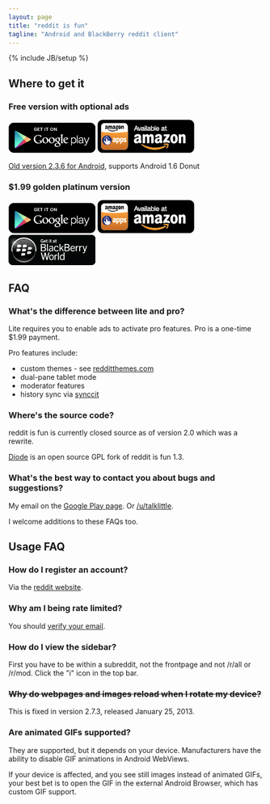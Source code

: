 ```yaml
---
layout: page
title: "reddit is fun"
tagline: "Android and BlackBerry reddit client"
---
```

{% include JB/setup %}

## Where to get it

### Free version with optional ads

[![Lite version on Google Play](/assets/images/get_it_on_play_logo_large.png)](http://play.google.com/store/apps/details?id=com.andrewshu.android.reddit)
[![Lite version on Amazon](/assets/images/amazon-apps-store-us-black.png)](http://www.amazon.com/gp/mas/dl/android?p=com.andrewshu.android.reddit)

[Old version 2.3.6 for Android](https://s3.amazonaws.com/reddit-is-fun-archive/reddit-is-fun-lite_2.3.6.apk), supports Android 1.6 Donut

### $1.99 golden platinum version

[![Pro version on Google Play](/assets/images/get_it_on_play_logo_large.png)](http://play.google.com/store/apps/details?id=com.andrewshu.android.redditdonation)
[![Pro version on Amazon](/assets/images/amazon-apps-store-us-black.png)](http://www.amazon.com/gp/mas/dl/android?p=com.andrewshu.android.redditdonation)
[![Pro version on BlackBerry App World](/assets/images/bbworld172x60.png)](http://appworld.blackberry.com/webstore/content/99114/)


## FAQ

### What's the difference between lite and pro?

Lite requires you to enable ads to activate pro features. Pro is a one-time $1.99 payment.

Pro features include:
* custom themes - see [redditthemes.com](http://redditthemes.com)
* dual-pane tablet mode
* moderator features
* history sync via [synccit](http://synccit.com)

### Where's the source code?

reddit is fun is currently closed source as of version 2.0 which was a rewrite.

[Diode](http://github.com/zagaberoo/diode) is an open source GPL fork of reddit is fun 1.3.

### What's the best way to contact you about bugs and suggestions?

My email on the [Google Play page](http://play.google.com/store/apps/details?id=com.andrewshu.android.reddit). Or [/u/talklittle](http://www.reddit.com/u/talklittle).

I welcome additions to these FAQs too.


## Usage FAQ

### How do I register an account?

Via the [reddit website](https://ssl.reddit.com/login).

### Why am I being rate limited?

You should [verify your email](https://ssl.reddit.com/prefs/update).

### How do I view the sidebar?

First you have to be within a subreddit, not the frontpage and not /r/all or /r/mod. Click the "i" icon in the top bar.

### <strike>Why do webpages and images reload when I rotate my device?</strike>

This is fixed in version 2.7.3, released January 25, 2013.

### Are animated GIFs supported?

They are supported, but it depends on your device. Manufacturers have the ability to disable GIF animations in Android WebViews.

If your device is affected, and you see still images instead of animated GIFs, your best bet is to open the GIF in the external Android Browser, which has custom GIF support.

